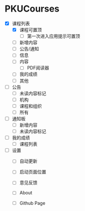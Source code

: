 # PKUCourses
* [x] 课程列表
  * [x] 课程可置顶
    * [ ] 第一次进入应用提示可置顶
  * [ ] 新增内容
  * [ ] 公告/通知
  * [ ] 信息
  * [ ] 内容
    * [ ] PDF阅读器
  * [ ] 我的成绩
  * [ ] 其他
* [ ] 公告
  * [ ] 未读内容标记
  * [ ] 机构
  * [ ] 课程和组织
  * [ ] 所有
* [ ] 通知板
  * [ ] 新增内容
  * [ ] 未读内容标记
* [ ] 我的成绩
  * [ ] 课程列表
* [ ] 设置
  * [ ] 自动更新
  * [ ] 启动页面位置
  * [ ] 意见反馈
  * [ ] About
  * [ ] Github Page

